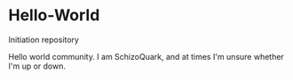 # Hello-World
Initiation repository

Hello world community. I am SchizoQuark, and at times I'm unsure whether I'm up or down.
